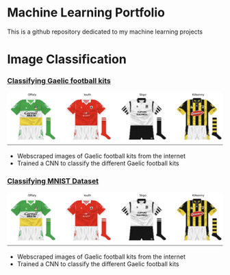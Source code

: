 # Machine Learning Portfolio

This is a github repository dedicated to my machine learning projects


# Image Classification

### [Classifying Gaelic football kits](ImageClassification/gaelicJerseys.ipynb)

![Alt text](gaelicJerseyProject.png)

- Webscraped images of Gaelic football kits from the internet
- Trained a CNN to classify the different Gaelic football kits

### [Classifying MNIST Dataset](ImageClassification/gaelicJerseys.ipynb)

![Alt text](gaelicJerseyProject.png)

- Webscraped images of Gaelic football kits from the internet
- Trained a CNN to classify the different Gaelic football kits
